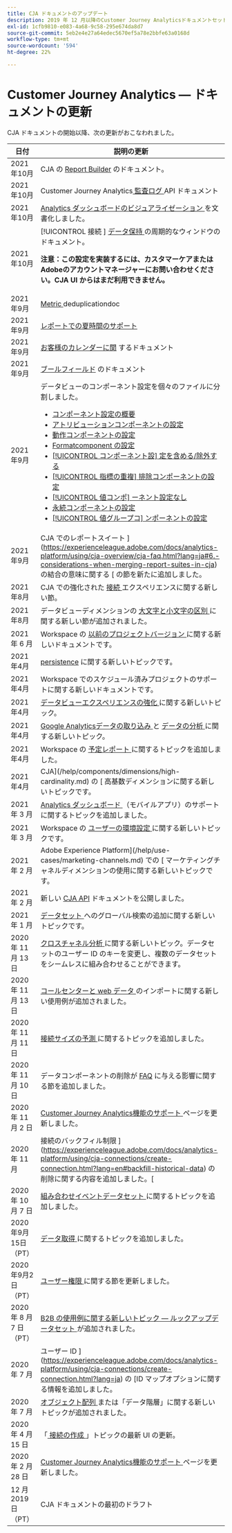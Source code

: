 ```yaml
---
title: CJA ドキュメントのアップデート
description: 2019 年 12 月以降のCustomer Journey Analyticsドキュメントセットの更新内容を示します。
exl-id: 1cfb9810-e083-4a68-9c58-295e674da8d7
source-git-commit: 5eb2e4e27a64edec5670ef5a78e2bbfe63a0168d
workflow-type: tm+mt
source-wordcount: '594'
ht-degree: 22%

---
```


# Customer Journey Analytics — ドキュメントの更新

CJA ドキュメントの開始以降、次の更新がおこなわれました。

| 日付 | 説明の更新 |
| --- | --- |
| 2021年10月 | CJA の [Report Builder](https://experienceleague.adobe.com/docs/analytics-platform/using/cja-reportbuilder/report-buider-overview.html#) のドキュメント。 |
| 2021年10月 | Customer Journey Analytics[ 監査ログ ](https://adobe.io/cja-apis/docs/endpoints/auditlogs/) API ドキュメント |
| 2021年10月 | [Analytics ダッシュボードのビジュアライゼーション ](https://experienceleague.adobe.com/docs/analytics-platform/using/cja-dashboards/create-scorecard.html?lang=en#apply-visualizations) を文書化しました。 |
| 2021年10月 | [!UICONTROL  接続 ] [ データ保持 ](https://experienceleague.adobe.com/docs/analytics-platform/using/cja-connections/manage-connections.html?lang=en#set-rolling-window-for-connection-data-retention) の周期的なウィンドウのドキュメント。<p>**注意：この設定を実装するには、カスタマーケアまたはAdobeのアカウントマネージャーにお問い合わせください。CJA UI からはまだ利用できません。** |
| 2021年9月 | [Metric ](https://experienceleague.adobe.com/docs/analytics-platform/using/cja-dataviews/component-settings/metric-deduplication.html?lang=ja) deduplicationdoc |
| 2021年9月 | [レポートでの夏時間のサポート](https://experienceleague.adobe.com/docs/analytics-platform/using/cja-dataviews/create-dataview.html?lang=ja#カレンダー) |
| 2021年9月 | [お客様のカレンダーに関](https://experienceleague.adobe.com/docs/analytics-platform/using/cja-dataviews/create-dataview.html?lang=en#calendar) するドキュメント |
| 2021年9月 | [ブールフィールド](https://experienceleague.adobe.com/docs/analytics-platform/using/cja-dataviews/component-settings/behavior.html?lang=ja) のドキュメント |
| 2021年9月 | データビューのコンポーネント設定を個々のファイルに分割しました。<ul><li>[ コンポーネント設定の概要](/help/data-views/component-settings/overview.md)</li><li>[ アトリビューションコンポーネントの設定](/help/data-views/component-settings/attribution.md)</li><li>[ 動作コンポーネントの設定](/help/data-views/component-settings/behavior.md)</li><li>[ Formatcomponent の設定](/help/data-views/component-settings/format.md)</li><li>[[!UICONTROL コンポーネント設] 定を含める/除外する](/help/data-views/component-settings/include-exclude-values.md)</li><li>[[!UICONTROL 指標の重複] 排除コンポーネントの設定](/help/data-views/component-settings/metric-deduplication.md)</li><li>[[!UICONTROL 値コンポ] ーネント設定なし](/help/data-views/component-settings/no-value-options.md)</li><li>[ 永続コンポーネントの設定](/help/data-views/component-settings/persistence.md)</li><li>[[!UICONTROL 値グループコ] ンポーネントの設定](/help/data-views/component-settings/value-bucketing.md)</li></ul> |
| 2021年9月 | CJA でのレポートスイート ](https://experienceleague.adobe.com/docs/analytics-platform/using/cja-overview/cja-faq.html?lang=ja#6.-considerations-when-merging-report-suites-in-cja) の結合の意味に関する [ の節を新たに追加しました。 |
| 2021年8月 | CJA での強化された [ 接続 ](https://experienceleague.adobe.com/docs/analytics-platform/using/cja-connections/manage-connections.html?lang=en) エクスペリエンスに関する新しい節。 |
| 2021年8月 | データビューディメンションの [ 大文字と小文字の区別 ](https://experienceleague.adobe.com/docs/analytics-platform/using/cja-dataviews/create-dataview.html?lang=ja#configure-behavior-settings) に関する新しい節が追加されました。 |
| 2021 年 6 月 | Workspace の [ 以前のプロジェクトバージョン ](https://experienceleague.adobe.com/docs/analytics-platform/using/cja-workspace/build-workspace-project/save-projects.html?lang=en#previous-version) に関する新しいドキュメントです。 |
| 2021年4月 | [persistence](data-views/component-settings/persistence.md) に関する新しいトピックです。 |
| 2021年4月 | Workspace でのスケジュール済みプロジェクトのサポートに関する新しいドキュメントです。 |
| 2021年4月 | [ データビューエクスペリエンスの強化 ](/help/data-views/data-views.md) に関する新しいトピック。 |
| 2021年4月 | [Google Analyticsデータの取り込み ](/help/use-cases/ga-to-cja.md) と [ データの分析 ](/help/use-cases/ga-to-cja-reporting.md) に関する新しいトピック。 |
| 2021年4月 | Workspace の [ 予定レポート ](/help/analysis-workspace/curate-share/t-schedule-report.md) に関するトピックを追加しました。 |
| 2021年4月 | CJA](/help/components/dimensions/high-cardinality.md) の [ 高基数ディメンションに関する新しいトピックです。 |
| 2021 年 3 月 | [Analytics ダッシュボード ](/help/mobile-app/home.md)（モバイルアプリ）のサポートに関するトピックを追加しました。 |
| 2021 年 3 月 | Workspace の [ ユーザーの環境設定 ](/help/analysis-workspace/user-preferences.md) に関する新しいトピックです。 |
| 2021 年 2 月 | Adobe Experience Platform](/help/use-cases/marketing-channels.md) での [ マーケティングチャネルディメンションの使用に関する新しいトピックです。 |
| 2021 年 2 月 | 新しい [CJA API](https://www.adobe.io/cja-apis/docs/) ドキュメントを公開しました。 |
| 2021 年 1 月 | [ データセット ](/help/use-cases/global-lookups.md) へのグローバル検索の追加に関する新しいトピックです。 |
| 2020 年 11 月 13 日 | [ クロスチャネル分析 ](/help/connections/cca/overview.md) に関する新しいトピック。データセットのユーザー ID のキーを変更し、複数のデータセットをシームレスに組み合わせることができます。 |
| 2020 年 11 月 13 日 | [ コールセンターと web データ ](/help/use-cases/call-center.md) のインポートに関する新しい使用例が追加されました。 |
| 2020 年 11 月 11 日 | [ 接続サイズの予測 ](/help/connections/estimate-connection-size.md) に関するトピックを追加しました。 |
| 2020 年 11 月 10 日 | データコンポーネントの削除が [FAQ](/help/getting-started/cja-faq.md) に与える影響に関する節を追加しました。 |
| 2020 年 11 月 2 日 | [Customer Journey Analytics機能のサポート ](/help/getting-started/cja-aa.md) ページを更新しました。 |
| 2020 年 11 月 | 接続のバックフィル制限 ](https://experienceleague.adobe.com/docs/analytics-platform/using/cja-connections/create-connection.html?lang=en#backfill-historical-data) の削除に関する内容を追加しました。[ |
| 2020 年 10 月 7 日 | [ 組み合わせイベントデータセット ](/help/connections/combined-dataset.md) に関するトピックを追加しました。 |
| 2020年9月15日（PT） | [ データ取得 ](/help/use-cases/data-ingestion.md) に関するトピックを追加しました。 |
| 2020年9月2日（PT） | [ ユーザー権限 ](https://experienceleague.adobe.com/docs/analytics-platform/using/cja-overview/cja-overview.html?lang=ja) に関する節を更新しました。 |
| 2020 年 8 月 7 日（PT） | [B2B の使用例に関する新しいトピック — ルックアップデータセット ](/help/use-cases/b2b.md) が追加されました。 |
| 2020 年 7 月 | ユーザー ID ](https://experienceleague.adobe.com/docs/analytics-platform/using/cja-connections/create-connection.html?lang=ja) の [ID マップオプションに関する情報を追加しました。 |
| 2020 年 7 月 | [ オブジェクト配列 ](/help/use-cases/object-arrays.md) または「データ階層」に関する新しいトピックが追加されました。 |
| 2020 年 4 月 15 日 | 「[ 接続の作成 ](/help/connections/create-connection.md)」トピックの最新 UI の更新。 |
| 2020 年 2 月 28 日 | [Customer Journey Analytics機能のサポート ](/help/getting-started/cja-aa.md) ページを更新しました。 |
| 12 月 2019 日（PT） | CJA ドキュメントの最初のドラフト |
